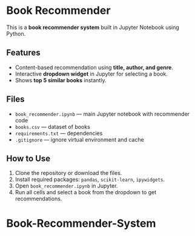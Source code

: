 # Book Recommender

This is a **book recommender system** built in Jupyter Notebook using Python.

## Features
- Content-based recommendation using **title, author, and genre**.
- Interactive **dropdown widget** in Jupyter for selecting a book.
- Shows **top 5 similar books** instantly.

## Files
- `book_recommender.ipynb` — main Jupyter notebook with recommender code
- `books.csv` — dataset of books
- `requirements.txt` — dependencies
- `.gitignore` — ignore virtual environment and cache

## How to Use
1. Clone the repository or download the files.
2. Install required packages: `pandas`, `scikit-learn`, `ipywidgets`.
3. Open `book_recommender.ipynb` in Jupyter.
4. Run all cells and select a book from the dropdown to get recommendations.

# Book-Recommender-System
